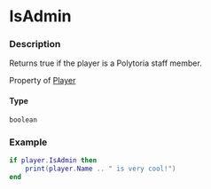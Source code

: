 # IsAdmin

### Description

Returns true if the player is a Polytoria staff member.

Property of [Player](/classes/Player/)

#### Type

`boolean`

### Example

```lua
if player.IsAdmin then
    print(player.Name .. " is very cool!")
end
```
